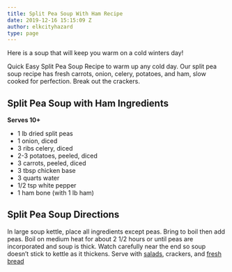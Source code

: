 ```yaml
---
title: Split Pea Soup With Ham Recipe
date: 2019-12-16 15:15:09 Z
author: elkcityhazard
type: page
---
```


Here is a soup that will keep you warm on a cold winters day!

Quick Easy Split Pea Soup Recipe to warm up any cold day. Our split pea soup recipe has fresh carrots, onion, celery, potatoes, and ham, slow cooked for perfection. Break out the crackers.

## Split Pea Soup with Ham Ingredients

**Serves 10+**

  * 1 lb dried split peas
  * 1 onion, diced
  * 3 ribs celery, diced
  * 2-3 potatoes, peeled, diced
  * 3 carrots, peeled, diced
  * 3 tbsp chicken base
  * 3 quarts water
  * 1/2 tsp white pepper
  * 1 ham bone (with 1 lb ham)

## Split Pea Soup Directions

In large soup kettle, place all ingredients except peas. Bring to boil then add peas. Boil on medium heat for about 2 1/2 hours or until peas are incorporated and soup is thick. Watch carefully near the end so soup doesn&#8217;t stick to kettle as it thickens. Serve with <a href="/wordpress/vegetables-and-salad-recipes/" rel="noopener noreferrer" target="_blank">salads</a>, crackers, and <a href="/wordpress/easy-bread-recipes/easy-homemade-bread/" rel="noopener noreferrer" target="_blank">fresh bread</a>